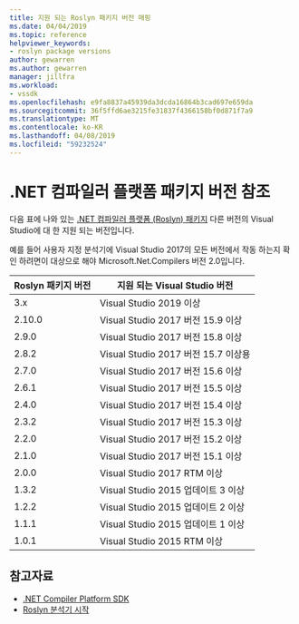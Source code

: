 ```yaml
---
title: 지원 되는 Roslyn 패키지 버전 매핑
ms.date: 04/04/2019
ms.topic: reference
helpviewer_keywords:
- roslyn package versions
author: gewarren
ms.author: gewarren
manager: jillfra
ms.workload:
- vssdk
ms.openlocfilehash: e9fa8837a45939da3dcda16864b3cad697e659da
ms.sourcegitcommit: 36f5ffd6ae3215fe31837f4366158bf0d871f7a9
ms.translationtype: MT
ms.contentlocale: ko-KR
ms.lasthandoff: 04/08/2019
ms.locfileid: "59232524"
---
```

# <a name="net-compiler-platform-package-version-reference"></a>.NET 컴파일러 플랫폼 패키지 버전 참조

다음 표에 나와 있는 [.NET 컴파일러 플랫폼 (Roslyn) 패키지](https://www.nuget.org/packages/Microsoft.Net.Compilers/) 다른 버전의 Visual Studio에 대 한 지원 되는 버전입니다.

예를 들어 사용자 지정 분석기에 Visual Studio 2017의 모든 버전에서 작동 하는지 확인 하려면이 대상으로 해야 Microsoft.Net.Compilers 버전 2.0입니다.

| Roslyn 패키지 버전 | 지원 되는 Visual Studio 버전 |
| - | - |
| 3.x | Visual Studio 2019 이상 |
| 2.10.0 | Visual Studio 2017 버전 15.9 이상 |
| 2.9.0 | Visual Studio 2017 버전 15.8 이상 |
| 2.8.2 | Visual Studio 2017 버전 15.7 이상용 |
| 2.7.0 | Visual Studio 2017 버전 15.6 이상 |
| 2.6.1 | Visual Studio 2017 버전 15.5 이상 |
| 2.4.0 | Visual Studio 2017 버전 15.4 이상 |
| 2.3.2 | Visual Studio 2017 버전 15.3 이상 |
| 2.2.0 | Visual Studio 2017 버전 15.2 이상 |
| 2.1.0 | Visual Studio 2017 버전 15.1 이상 |
| 2.0.0 | Visual Studio 2017 RTM 이상 |
| 1.3.2 | Visual Studio 2015 업데이트 3 이상 |
| 1.2.2 | Visual Studio 2015 업데이트 2 이상 |
| 1.1.1 | Visual Studio 2015 업데이트 1 이상 |
| 1.0.1 | Visual Studio 2015 RTM 이상 |

## <a name="see-also"></a>참고자료

- [.NET Compiler Platform SDK](/dotnet/csharp/roslyn-sdk/)
- [Roslyn 분석기 시작](getting-started-with-roslyn-analyzers.md)